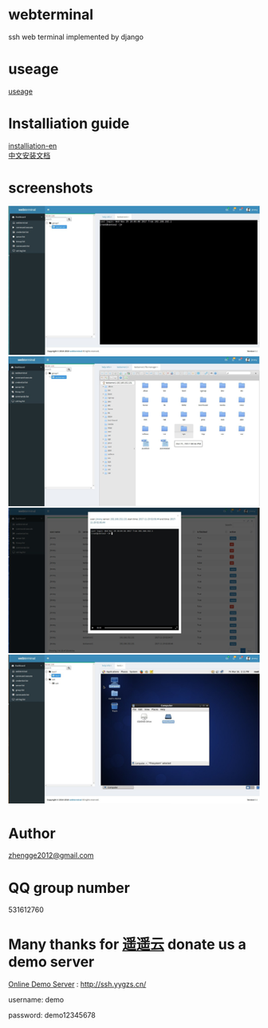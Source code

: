 # webterminal
ssh web terminal implemented by django
# useage
[useage](./doc/usage_en.md) 
# Installiation guide
[installiation-en](./doc/install_en.md)  
[中文安装文档](./doc/install_zh.md)  
# screenshots
![screenshots](./screenshots/screenshots1.jpg  "screenshots")
![screenshots](./screenshots/screenshots2.jpg  "screenshots")
![screenshots](./screenshots/screenshots3.jpg  "screenshots")
![screenshots](./screenshots/screenshots4.jpg  "screenshots")
# Author
zhengge2012@gmail.com
# QQ group number
531612760
# Many thanks for [遥遥云](http://idc.yygzs.cn/) donate us a demo server

[Online Demo Server](http://ssh.yygzs.cn/) : http://ssh.yygzs.cn/

username: demo

password: demo12345678
